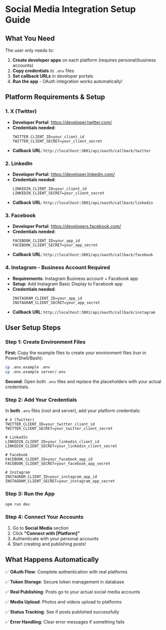 # Social Media Integration Setup Guide

## What You Need

The user only needs to:
1. **Create developer apps** on each platform (requires personal/business accounts)
2. **Copy credentials** to `.env` files
3. **Set callback URLs** in developer portals
4. **Run the app** - OAuth integration works automatically!

## Platform Requirements & Setup

### 1. X (Twitter)
- **Developer Portal**: https://developer.twitter.com/
- **Credentials needed**:
  ```
  TWITTER_CLIENT_ID=your_client_id
  TWITTER_CLIENT_SECRET=your_client_secret
  ```
- **Callback URL**: `http://localhost:3001/api/oauth/callback/twitter`

### 2. LinkedIn
- **Developer Portal**: https://developer.linkedin.com/
- **Credentials needed**:
  ```
  LINKEDIN_CLIENT_ID=your_client_id
  LINKEDIN_CLIENT_SECRET=your_client_secret
  ```
- **Callback URL**: `http://localhost:3001/api/oauth/callback/linkedin`

### 3. Facebook
- **Developer Portal**: https://developers.facebook.com/
- **Credentials needed**:
  ```
  FACEBOOK_CLIENT_ID=your_app_id
  FACEBOOK_CLIENT_SECRET=your_app_secret
  ```
- **Callback URL**: `http://localhost:3001/api/oauth/callback/facebook`

### 4. Instagram - **Business Account Required**
- **Requirements**: Instagram Business account + Facebook app
- **Setup**: Add Instagram Basic Display to Facebook app
- **Credentials needed**:
  ```
  INSTAGRAM_CLIENT_ID=your_app_id
  INSTAGRAM_CLIENT_SECRET=your_app_secret
  ```
- **Callback URL**: `http://localhost:3001/api/oauth/callback/instagram`

## User Setup Steps

### Step 1: Create Environment Files

**First:** Copy the example files to create your environment files (run in PowerShell/Bash):
```bash
cp .env.example .env
cp .env.example server/.env
```

**Second:** Open both `.env` files and replace the placeholders with your actual credentials.

### Step 2: Add Your Credentials
In **both** `.env` files (root and server), add your platform credentials:

```env
# X (Twitter)
TWITTER_CLIENT_ID=your_twitter_client_id
TWITTER_CLIENT_SECRET=your_twitter_client_secret

# LinkedIn
LINKEDIN_CLIENT_ID=your_linkedin_client_id
LINKEDIN_CLIENT_SECRET=your_linkedin_client_secret

# Facebook
FACEBOOK_CLIENT_ID=your_facebook_app_id
FACEBOOK_CLIENT_SECRET=your_facebook_app_secret

# Instagram
INSTAGRAM_CLIENT_ID=your_instagram_app_id
INSTAGRAM_CLIENT_SECRET=your_instagram_app_secret
```

### Step 3: Run the App
```bash
npm run dev
```

### Step 4: Connect Your Accounts
1. Go to **Social Media** section
2. Click **"Connect with [Platform]"**
3. Authenticate with your personal accounts
4. Start creating and publishing posts!

## What Happens Automatically

✅ **OAuth Flow**: Complete authentication with real platforms

✅ **Token Storage**: Secure token management in database

✅ **Real Publishing**: Posts go to your actual social media accounts

✅ **Media Upload**: Photos and videos upload to platforms

✅ **Status Tracking**: See if posts published successfully

✅ **Error Handling**: Clear error messages if something fails

